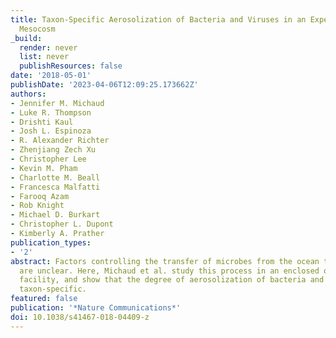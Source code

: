 ```yaml
---
title: Taxon-Specific Aerosolization of Bacteria and Viruses in an Experimental Ocean-Atmosphere
  Mesocosm
_build:
  render: never
  list: never
  publishResources: false
date: '2018-05-01'
publishDate: '2023-04-06T12:09:25.173662Z'
authors:
- Jennifer M. Michaud
- Luke R. Thompson
- Drishti Kaul
- Josh L. Espinoza
- R. Alexander Richter
- Zhenjiang Zech Xu
- Christopher Lee
- Kevin M. Pham
- Charlotte M. Beall
- Francesca Malfatti
- Farooq Azam
- Rob Knight
- Michael D. Burkart
- Christopher L. Dupont
- Kimberly A. Prather
publication_types:
- '2'
abstract: Factors controlling the transfer of microbes from the ocean to the atmosphere
  are unclear. Here, Michaud et al. study this process in an enclosed ocean-atmosphere
  facility, and show that the degree of aerosolization of bacteria and viruses is
  taxon-specific.
featured: false
publication: '*Nature Communications*'
doi: 10.1038/s41467-018-04409-z
---
```


